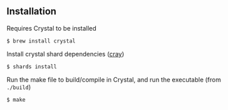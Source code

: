 ## Installation

Requires Crystal to be installed

```
$ brew install crystal
```

Install crystal shard dependencies ([cray](https://github.com/tapgg/cray))

```
$ shards install
```

Run the make file to build/compile in Crystal, and run the executable (from `./build`)

```
$ make
```
